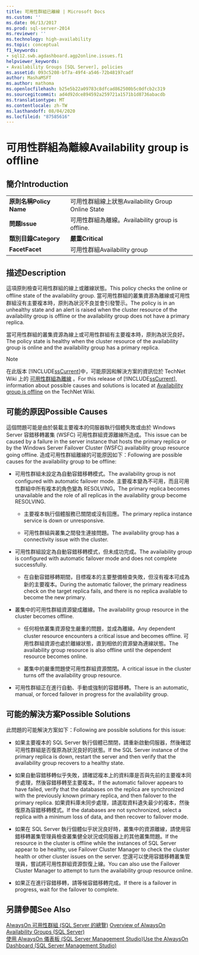 ```yaml
---
title: 可用性群組已離線 | Microsoft Docs
ms.custom: ''
ms.date: 06/13/2017
ms.prod: sql-server-2014
ms.reviewer: ''
ms.technology: high-availability
ms.topic: conceptual
f1_keywords:
- sql12.swb.agdashboard.agp2online.issues.f1
helpviewer_keywords:
- Availability Groups [SQL Server], policies
ms.assetid: 093c5208-bf7a-49f4-a546-72b48197cadf
author: MashaMSFT
ms.author: mathoma
ms.openlocfilehash: b25e5b22a09783c8dfcad862500b5c0dfcb2c319
ms.sourcegitcommit: ad4d92dce894592a259721a1571b1d8736abacdb
ms.translationtype: MT
ms.contentlocale: zh-TW
ms.lasthandoff: 08/04/2020
ms.locfileid: "87585616"
---
```

# <a name="availability-group-is-offline"></a><span data-ttu-id="66cf7-102">可用性群組為離線</span><span class="sxs-lookup"><span data-stu-id="66cf7-102">Availability group is offline</span></span>
    
## <a name="introduction"></a><span data-ttu-id="66cf7-103">簡介</span><span class="sxs-lookup"><span data-stu-id="66cf7-103">Introduction</span></span>  
  
|||  
|-|-|  
|<span data-ttu-id="66cf7-104">**原則名稱**</span><span class="sxs-lookup"><span data-stu-id="66cf7-104">**Policy Name**</span></span>|<span data-ttu-id="66cf7-105">可用性群組線上狀態</span><span class="sxs-lookup"><span data-stu-id="66cf7-105">Availability Group Online State</span></span>|  
|<span data-ttu-id="66cf7-106">**問題**</span><span class="sxs-lookup"><span data-stu-id="66cf7-106">**Issue**</span></span>|<span data-ttu-id="66cf7-107">可用性群組為離線。</span><span class="sxs-lookup"><span data-stu-id="66cf7-107">Availability group is offline.</span></span>|  
|<span data-ttu-id="66cf7-108">**類別目錄**</span><span class="sxs-lookup"><span data-stu-id="66cf7-108">**Category**</span></span>|<span data-ttu-id="66cf7-109">**嚴重**</span><span class="sxs-lookup"><span data-stu-id="66cf7-109">**Critical**</span></span>|  
|<span data-ttu-id="66cf7-110">**Facet**</span><span class="sxs-lookup"><span data-stu-id="66cf7-110">**Facet**</span></span>|<span data-ttu-id="66cf7-111">可用性群組</span><span class="sxs-lookup"><span data-stu-id="66cf7-111">Availability group</span></span>|  
  
## <a name="description"></a><span data-ttu-id="66cf7-112">描述</span><span class="sxs-lookup"><span data-stu-id="66cf7-112">Description</span></span>  
 <span data-ttu-id="66cf7-113">這項原則檢查可用性群組的線上或離線狀態。</span><span class="sxs-lookup"><span data-stu-id="66cf7-113">This policy checks the online or offline state of the availability group.</span></span> <span data-ttu-id="66cf7-114">當可用性群組的叢集資源為離線或可用性群組沒有主要複本時，原則為狀況不良並會引發警示。</span><span class="sxs-lookup"><span data-stu-id="66cf7-114">The policy is in an unhealthy state and an alert is raised when the cluster resource of the availability group is offline or the availability group does not have a primary replica.</span></span>  
  
 <span data-ttu-id="66cf7-115">當可用性群組的叢集資源為線上或可用性群組有主要複本時，原則為狀況良好。</span><span class="sxs-lookup"><span data-stu-id="66cf7-115">The policy state is healthy when the cluster resource of the availability group is online and the availability group has a primary replica.</span></span>  
  
> [!NOTE]  
>  <span data-ttu-id="66cf7-116"> 在此版本 [!INCLUDE[ssCurrent](../../../includes/sscurrent-md.md)]中，可能原因和解決方案的資訊位於 TechNet Wiki 上的 [可用性群組為離線](https://go.microsoft.com/fwlink/p/?LinkId=220850) 。</span><span class="sxs-lookup"><span data-stu-id="66cf7-116">For this release of [!INCLUDE[ssCurrent](../../../includes/sscurrent-md.md)], information about possible causes and solutions is located at [Availability group is offline](https://go.microsoft.com/fwlink/p/?LinkId=220850) on the TechNet Wiki.</span></span>  
  
## <a name="possible-causes"></a><span data-ttu-id="66cf7-117">可能的原因</span><span class="sxs-lookup"><span data-stu-id="66cf7-117">Possible Causes</span></span>  
 <span data-ttu-id="66cf7-118">這個問題可能是由於裝載主要複本的伺服器執行個體失敗或由於 Windows Server 容錯移轉叢集 (WSFC) 可用性群組資源離線所造成。</span><span class="sxs-lookup"><span data-stu-id="66cf7-118">This issue can be caused by a failure in the server instance that hosts the primary replica or by the Windows Server Failover Cluster (WSFC) availability group resource going offline.</span></span> <span data-ttu-id="66cf7-119">造成可用性群組離線的可能原因如下：</span><span class="sxs-lookup"><span data-stu-id="66cf7-119">Following are possible causes for the availability group to be offline:</span></span>  
  
-   <span data-ttu-id="66cf7-120">可用性群組未設定為自動容錯移轉模式。</span><span class="sxs-lookup"><span data-stu-id="66cf7-120">The availability group is not configured with automatic failover mode.</span></span> <span data-ttu-id="66cf7-121">主要複本變為不可用，而且可用性群組中所有複本的角色變為 RESOLVING。</span><span class="sxs-lookup"><span data-stu-id="66cf7-121">The primary replica becomes unavailable and the role of all replicas in the availability group become RESOLVING.</span></span>  
  
    -   <span data-ttu-id="66cf7-122">主要複本執行個體服務已關閉或沒有回應。</span><span class="sxs-lookup"><span data-stu-id="66cf7-122">The primary replica instance service is down or unresponsive.</span></span>  
  
    -   <span data-ttu-id="66cf7-123">可用性群組與叢集之間發生連接問題。</span><span class="sxs-lookup"><span data-stu-id="66cf7-123">The availability group has a connectivity issue with the cluster.</span></span>  
  
-   <span data-ttu-id="66cf7-124">可用性群組設定為自動容錯移轉模式，但未成功完成。</span><span class="sxs-lookup"><span data-stu-id="66cf7-124">The availability group is configured with automatic failover mode and does not complete successfully.</span></span>  
  
    -   <span data-ttu-id="66cf7-125">在自動容錯移轉期間，目標複本的主要整備檢查失敗，但沒有複本可成為新的主要複本。</span><span class="sxs-lookup"><span data-stu-id="66cf7-125">During the automatic failover, the primary readiness check on the target replica fails, and there is no replica available to become the new primary.</span></span>  
  
-   <span data-ttu-id="66cf7-126">叢集中的可用性群組資源變成離線。</span><span class="sxs-lookup"><span data-stu-id="66cf7-126">The availability group resource in the cluster becomes offline.</span></span>  
  
    -   <span data-ttu-id="66cf7-127">任何相依叢集資源發生嚴重的問題，並成為離線。</span><span class="sxs-lookup"><span data-stu-id="66cf7-127">Any dependent cluster resource encounters a critical issue and becomes offline.</span></span> <span data-ttu-id="66cf7-128">可用性群組資源也處於離線狀態，直到相依的資源變為連線狀態。</span><span class="sxs-lookup"><span data-stu-id="66cf7-128">The availability group resource is also offline until the dependent resource becomes online.</span></span>  
  
    -   <span data-ttu-id="66cf7-129">叢集中的嚴重問題使可用性群組資源關閉。</span><span class="sxs-lookup"><span data-stu-id="66cf7-129">A critical issue in the cluster turns off the availability group resource.</span></span>  
  
-   <span data-ttu-id="66cf7-130">可用性群組正在進行自動、手動或強制的容錯移轉。</span><span class="sxs-lookup"><span data-stu-id="66cf7-130">There is an automatic, manual, or forced failover in progress for the availability group.</span></span>  
  
## <a name="possible-solutions"></a><span data-ttu-id="66cf7-131">可能的解決方案</span><span class="sxs-lookup"><span data-stu-id="66cf7-131">Possible Solutions</span></span>  
 <span data-ttu-id="66cf7-132">此問題的可能解決方案如下：</span><span class="sxs-lookup"><span data-stu-id="66cf7-132">Following are possible solutions for this issue:</span></span>  
  
-   <span data-ttu-id="66cf7-133">如果主要複本的 SQL Server 執行個體已關閉，請重新啟動伺服器，然後確認可用性群組是否復原為狀況良好的狀態。</span><span class="sxs-lookup"><span data-stu-id="66cf7-133">If the SQL Server instance of the primary replica is down, restart the server and then verify that the availability group recovers to a healthy state.</span></span>  
  
-   <span data-ttu-id="66cf7-134">如果自動容錯移轉似乎失敗，請確認複本上的資料庫是否與先前的主要複本同步處理，然後容錯移轉至主要複本。</span><span class="sxs-lookup"><span data-stu-id="66cf7-134">If the automatic failover appears to have failed, verify that the databases on the replica are synchronized with the previously known primary replica, and then failover to the primary replica.</span></span> <span data-ttu-id="66cf7-135">如果資料庫未同步處理，請選取資料遺失最少的複本，然後復原為容錯移轉模式。</span><span class="sxs-lookup"><span data-stu-id="66cf7-135">If the databases are not synchronized, select a replica with a minimum loss of data, and then recover to failover mode.</span></span>  
  
-   <span data-ttu-id="66cf7-136">如果在 SQL Server 執行個體似乎狀況良好時，叢集中的資源離線，請使用容錯移轉叢集管理員檢查叢集健全狀況或伺服器上的其他叢集問題。</span><span class="sxs-lookup"><span data-stu-id="66cf7-136">If the resource in the cluster is offline while the instances of SQL Server appear to be healthy, use Failover Cluster Manager to check the cluster health or other cluster issues on the server.</span></span> <span data-ttu-id="66cf7-137">您還可以使用容錯移轉叢集管理員，嘗試將可用性群組資源恢復上線。</span><span class="sxs-lookup"><span data-stu-id="66cf7-137">You can also use the Failover Cluster Manager to attempt to turn the availability group resource online.</span></span>  
  
-   <span data-ttu-id="66cf7-138">如果正在進行容錯移轉，請等候容錯移轉完成。</span><span class="sxs-lookup"><span data-stu-id="66cf7-138">If there is a failover in progress, wait for the failover to complete.</span></span>  
  
## <a name="see-also"></a><span data-ttu-id="66cf7-139">另請參閱</span><span class="sxs-lookup"><span data-stu-id="66cf7-139">See Also</span></span>  
 <span data-ttu-id="66cf7-140">[AlwaysOn 可用性群組 &#40;SQL Server 的總覽&#41;](overview-of-always-on-availability-groups-sql-server.md) </span><span class="sxs-lookup"><span data-stu-id="66cf7-140">[Overview of AlwaysOn Availability Groups &#40;SQL Server&#41;](overview-of-always-on-availability-groups-sql-server.md) </span></span>  
 [<span data-ttu-id="66cf7-141">使用 AlwaysOn 儀表板 &#40;SQL Server Management Studio&#41;</span><span class="sxs-lookup"><span data-stu-id="66cf7-141">Use the AlwaysOn Dashboard &#40;SQL Server Management Studio&#41;</span></span>](use-the-always-on-dashboard-sql-server-management-studio.md)  
  
  
